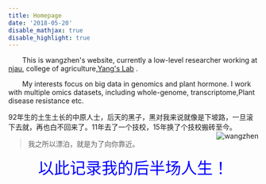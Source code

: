 ```yaml
---
title: Homepage
date: '2018-05-20'
disable_mathjax: true
disable_highlight: true
---
```


&emsp;&emsp;This is wangzhen's website, currently a low-level researcher working at [njau](http://www.njau.edu.cn/), college of agriculture,[Yang's Lab](http://nx.njau.edu.cn/info/1055/2633.htm) .

&emsp;&emsp;My interests focus on big data in genomics and  plant hormone. I work with multiple omics datasets, including whole-genome, transcriptome,Plant disease resistance etc.


92年生的土生土长的中原人士，后天的黑子，黑对我来说就像是下坡路，一旦滚下去就，再也白不回来了。11年去了一个技校，15年换了个技校搬砖至今。
<img src="http://image72.360doc.com/DownloadImg/2014/05/0511/41331958_3.jpg" style="max-width:20%;min-width:30px;float:right;" alt="wangzhen" />


> 我之所以漂泊，就是为了向你靠近。



<center><font size=6 color="blue">以此记录我的后半场人生！</font></center>